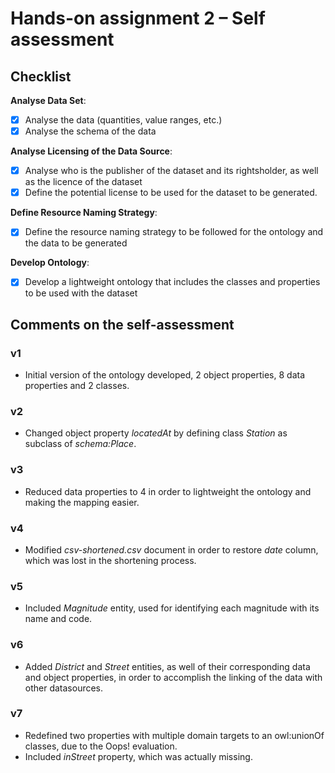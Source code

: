 # Hands-on assignment 2 – Self assessment #

## Checklist ##

**Analyse Data Set**:

- [X] Analyse the data (quantities, value ranges, etc.)
- [X] Analyse the schema of the data

**Analyse Licensing of the Data Source**:

- [X] Analyse who is the publisher of the dataset and its rightsholder, as well as the licence of the dataset
- [X] Define the potential license to be used for the dataset to be generated.

**Define Resource Naming Strategy**:

- [X] Define the resource naming strategy to be followed for the ontology and the data to be generated

**Develop Ontology**:

- [X] Develop a lightweight ontology that includes the classes and properties to be used with the dataset

## Comments on the self-assessment ##

### v1
* Initial version of the ontology developed, 2 object properties, 8 data properties and 2 classes.
### v2
* Changed object property _locatedAt_ by defining class _Station_ as subclass of _schema:Place_.
### v3
* Reduced data properties to 4 in order to lightweight the ontology and making the mapping easier.
### v4
* Modified _csv-shortened.csv_ document in order to restore _date_ column, which was lost in the shortening process.
### v5
* Included _Magnitude_ entity, used for identifying each magnitude with its name and code.
### v6
* Added _District_ and _Street_ entities, as well of their corresponding data and object properties, in order to accomplish the linking of the data with other datasources.
### v7
* Redefined two properties with multiple domain targets to an owl:unionOf classes, due to the Oops! evaluation.
* Included _inStreet_ property, which was actually missing.
